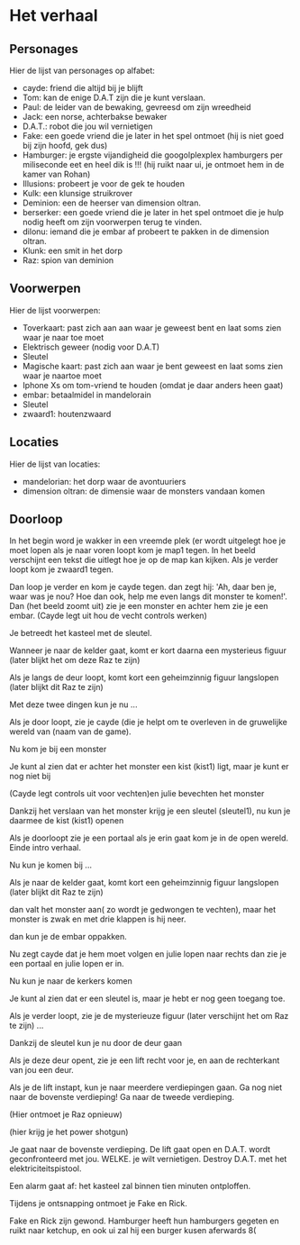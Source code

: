 # Het verhaal

## Personages

Hier de lijst van personages op alfabet:

 * cayde: friend die altijd bij je blijft 
 * Tom: kan de enige D.A.T zijn die je kunt verslaan.
 * Paul: de leider van de bewaking, gevreesd om zijn wreedheid
 * Jack: een norse, achterbakse bewaker
 * D.A.T.: robot die jou wil vernietigen
 * Fake: een goede vriend die je later in het spel 
   ontmoet (hij is niet goed bij zijn hoofd, gek dus)
 * Hamburger: je ergste vijandigheid die googolplexplex hamburgers per miliseconde eet 
   en heel dik is !!! (hij ruikt naar ui, je ontmoet hem in de kamer van Rohan)
 * Illusions: probeert je voor de gek te houden
 * Kulk: een klunsige struikrover
 * Deminion: een de heerser van dimension oltran.
 * berserker: een goede vriend die je later in het spel ontmoet die je hulp nodig heeft om zijn voorwerpen terug te vinden.
 * dilonu: iemand die je embar af probeert te pakken in de dimension oltran.
 * Klunk: een smit in het dorp
 * Raz: spion van deminion

## Voorwerpen

Hier de lijst voorwerpen:

 * Toverkaart: past zich aan aan waar je geweest bent en laat soms zien waar je naar toe moet
 * Elektrisch geweer (nodig voor D.A.T)
 * Sleutel
 * Magische kaart: past zich aan waar je bent geweest en laat soms zien waar je naartoe moet
 * Iphone Xs om tom-vriend te houden (omdat je daar anders heen gaat)
 * embar: betaalmidel in mandelorain
 * Sleutel
 * zwaard1: houtenzwaard

## Locaties

Hier de lijst van locaties:

* mandelorian: het dorp waar de avontuuriers
* dimension oltran: de dimensie waar de monsters vandaan komen

## Doorloop

In het begin word je wakker in een vreemde plek (er wordt uitgelegt 
hoe je moet lopen als je naar voren loopt kom je map1 tegen.
In het beeld verschijnt een tekst die uitlegt hoe je op de map kan kijken.
Als je verder loopt kom je zwaard1 tegen.

Dan loop je verder en kom je cayde tegen. dan zegt hij: 
'Ah, daar ben je, waar was je nou? Hoe dan ook, 
help me even langs dit monster te komen!'.
Dan (het beeld zoomt uit) zie je een monster 
en achter hem zie je een embar.
(Cayde legt uit hou de vecht controls werken)

Je betreedt het kasteel met de sleutel.

Wanneer je naar de kelder gaat, komt er kort daarna een mysterieus figuur (later blijkt het
om deze Raz te zijn)

Als je langs de deur loopt, komt kort een geheimzinnig figuur langslopen (later blijkt
dit Raz te zijn)


Met deze twee dingen kun je nu ...

Als je door loopt, zie je cayde (die je helpt om te overleven in de gruwelijke 
wereld van (naam van de game).

Nu kom je bij een monster

Je kunt al zien dat er achter het monster een kist (kist1) ligt, 
maar je kunt er nog niet bij

(Cayde legt controls uit voor vechten)en julie bevechten het monster

Dankzij het verslaan van het monster krijg je een sleutel (sleutel1), 
nu kun je daarmee de kist (kist1) openen

Als je doorloopt zie je een portaal als je erin gaat kom je in de open wereld. 
Einde intro verhaal. 

Nu kun je komen bij ...

Als je naar de kelder gaat, komt kort een geheimzinnig figuur langslopen (later blijkt
dit Raz te zijn)

dan valt het monster aan( zo wordt je gedwongen te vechten), 
maar het monster is zwak en met drie klappen is hij neer.

dan kun je de embar oppakken.

Nu zegt cayde dat je hem moet volgen en julie lopen naar rechts 
dan zie je een portaal en julie lopen er in.

Nu kun je naar de kerkers komen

Je kunt al zien dat er een sleutel is, maar je hebt er nog geen toegang toe.

Als je verder loopt, zie je de mysterieuze figuur (later verschijnt het
om Raz te zijn) ...

Dankzij de sleutel kun je nu door de deur gaan

Als je deze deur opent, zie je een lift recht voor je,
en aan de rechterkant van jou een deur.

Als je de lift instapt, kun je naar meerdere verdiepingen gaan.
Ga nog niet naar de bovenste verdieping!
Ga naar de tweede verdieping.

(Hier ontmoet je Raz opnieuw)

(hier krijg je het power shotgun)

Je gaat naar de bovenste verdieping.
De lift gaat open en D.A.T. wordt geconfronteerd met jou.
WELKE. je wilt vernietigen.
Destroy D.A.T. met het elektriciteitspistool.

Een alarm gaat af: het kasteel zal binnen tien minuten ontploffen.

Tijdens je ontsnapping ontmoet je Fake en Rick.

Fake en Rick zijn gewond.
Hamburger heeft hun hamburgers gegeten en ruikt naar ketchup, 
en ook ui zal hij een burger kusen aferwards 8(
